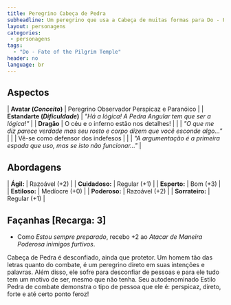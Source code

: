 ```yaml
---
title: Peregrino Cabeça de Pedra
subheadline: Um peregrino que usa a Cabeça de muitas formas para Do - Fate of the Pilgrim Temple
layout: personagens
categories:
 - personagens
tags:
  - "Do - Fate of the Pilgrim Temple"
header: no
language: br
---
```


## Aspectos

| **Avatar (_Conceito_)**        | Peregrino Observador Perspicaz e Paranóico                                           |
| **Estandarte (_Dificuldade_)** | _"Há a lógica! A Pedra Angular tem que ser a lógica!"_                               |
| **Dragão**                     | O céu e o inferno estão nos detalhes!                                                |
|                                | _"O que me diz parece verdade mas seu rosto e corpo dizem que você esconde algo..."_ |
|                                | Vê-se como defensor dos indefesos                                                    |
|                                | _"A argumentação é a primeira espada que uso, mas se isto não funcionar..."_         |

## Abordagens 

| **Ágil:**       | Razoável (+2) |
| **Cuidadoso:**  | Regular (+1)  |
| **Esperto:**    | Bom (+3)      |
| **Estiloso:**   | Medíocre (+0) |
| **Poderoso:**   | Razoável (+2) |
| **Sorrateiro:** | Regular (+1)  |

## Façanhas [Recarga: 3]

+ Como _Estou sempre preparado_, recebo +2 ao _Atacar de Maneira Poderosa inimigos furtivos_.

Cabeça de Pedra é desconfiado, ainda que protetor. Um homem tão das letras quanto do combate, é um peregrino direto em suas intenções e palavras. Além disso, ele sofre para desconfiar de pessoas e para ele tudo tem um motivo de ser, mesmo que não tenha. Seu autodenominado Estilo Pedra de combate demonstra o tipo de pessoa que ele é: perspicaz, direto, forte e até certo ponto feroz!
